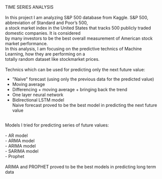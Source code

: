 TIME SERIES ANALYSIS<br>
<br>
In this project I am analyzing S&P 500 database from Kaggle. S&P 500, abbreviation of Standard and Poor’s 500,<br>
a stock market index in the United States that tracks 500 publicly traded domestic companies. It is considered <br>
by many investors to be the best overall measurement of American stock market performance.<br> 
In this analysis, I am focusing on the predictive technics of Machine Learning, how they are performing on a <br>
totally random dataset like stockmarket prices.<br>
<br>
Technics which can be used for predicting only the next future value:<br>
- "Naive" forecast (using only the previous data for the predicted value)<br>
- Moving average<br>
- Differencing + moving average + bringing back the trend<br>
- One layer neural network<br>
- Bidirectional LSTM model<br>
Naive forecast proved to be the best model in predicting the next future value<br>
<br>
Models I tried for predicting series of future values:<br>
<br>
- AR model<br>
- ARMA model<br>
- ARIMA model<br>
- SARIMA model<br>
- Prophet<br>
<br>
ARIMA and PROPHET proved to be the best models in predicting long term data
<br>
